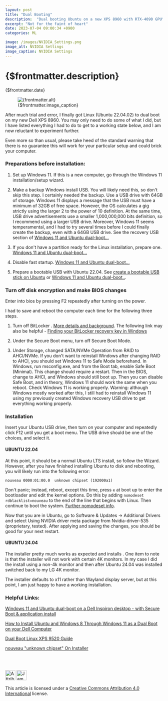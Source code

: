 ```yaml
---
layout: post
title: "Dual Booting"
description:  "Dual booting Ubuntu on a new XPS 8960 with RTX-4090 GPU"
excerpt: "Not for the faint of heart"
date: 2023-07-04 09:00:34 +0900
categories: ML

image: /images/NVIDIA_Settings.png
image_alt: NVIDIA Settings
image_caption: NVIDIA Settings
---
```


# {$frontmatter.description}
{$frontmatter.date}
<figure>
    <img src="{$frontmatter.image}" alt="{frontmatter.alt}">
    <figcaption>{$frontmatter.image_caption}</figcaption>
</figure>

After much trial and error, I finally got Linux (Ubuntu 22.04.02) to dual boot on my new Dell XPS 8960. You may only need to do some of what I did, but I have listed everything I had to do to get to a working state below, and I am now reluctant to experiment further.

Even more so than usual, please take heed of the standard warning that there is no guarantee this will work for your particular setup and could brick your computer.


### Preparations before installation:

1. Set up Windows 11. If this is a new computer, go through the Windows 11 installation/setup wizard. 

2. Make a backup Windows install USB. You will likely need this, so don't skip this step. I certainly needed the backup. Use a USB drive with 64GB of storage. Windows 11 displays a message that the USB must have a minimum of 32GB of free space. However, the OS calculates a gig strictly using the larger 2 to the power of 10 definition. At the same time, USB drive advertisements use a smaller 1,000,000,000 bits definition, so I recommend using a larger USB drive. Moreover, Windows 11 seems temperamental, and I had to try several times before I could finally create the backup, even with a 64GB USB drive. See the recovery USB section of [Windows 11 and Ubuntu dual-boot...](https://youtu.be/CjxYxdJb_OA?t=127)

3. If you don't have a partition ready for the Linux installation, prepare one. [Windows 11 and Ubuntu dual-boot...](https://youtu.be/CjxYxdJb_OA?t=255)

4. Disable fast startup. [Windows 11 and Ubuntu dual-boot...](https://youtu.be/CjxYxdJb_OA?t=322)

5. Prepare a bootable USB with Ubuntu 22.04. See [create a bootable USB stick on Ubuntu](https://ubuntu.com/tutorials/create-a-usb-stick-on-ubuntu#1-overview) or [Windows 11 and Ubuntu dual-boot..](https://youtu.be/CjxYxdJb_OA?t=353).

 
### Turn off disk encryption and make BIOS changes

Enter into bios by pressing F2 repeatedly after turning on the power.

I had to save and reboot the computer each time for the following three steps.

1. Turn off BitLocker . [More details and background](https://discourse.ubuntu.com/t/ubuntu-installation-on-computers-running-windows-and-bitlocker-turned-on/15338). The following link may also be helpful - [Finding your BitLocker recovery key in Windows](https://support.microsoft.com/en-us/windows/finding-your-bitlocker-recovery-key-in-windows-6b71ad27-0b89-ea08-f143-056f5ab347d6)

2. Under the Secure Boot menu, turn off Secure Boot Mode.

3. Under Storage, changed SATA/NVMe Operation from RAID to AHCI/NVMe. If you don't want to reinstall Windows after changing RAID to AHCI, you should set Windows 11 to Safe Mode beforehand. In Windows, run msconfig.exe, and from the Boot tab, enable Safe Boot (Minimal). This change should require a restart. Then in the BIOS, change to AHCI, and Windows should still boot up. Then you can disable Safe Boot, and in theory, Windows 11 should work the same when you reboot. Check Windows 11 is working properly. Warning: although Windows mostly worked after this, I still had to reinstall Windows 11 using my previously created Windows recovery USB drive to get everything working properly.


### Installation

Insert your Ubuntu USB drive, then turn on your computer and repeatedly click F12 until you get a boot menu. The USB drive should be one of the choices, and select it. 

#### UBUNTU 22.04
At this point, it should be a normal Ubuntu LTS install, so follow the Wizard. However, after you have finished installing Ubuntu to disk and rebooting, you will likely run into the following error:

`nouveau 0000:01:00.0  unknown chipset (192000a1)`

Don't panic; instead, reboot, except this time, press `e` at boot up to enter the bootloader and edit the kernel options. Do this by adding `nomodeset rdblacklist=nouveau` to the end of the line that begins with Linux. Then continue to boot the system. <a href="https://askubuntu.com/questions/38780/how-do-i-set-nomodeset-after-ive-already-installed-ubuntu">Further nomodeset info</a>.

Now that you are in Ubuntu, go to Software & Updates -> Additional Drivers and select Using NVIDIA driver meta package from Nvidia-driver-535 (proprietary, tested). After applying and saving the changes, you should be good for your next restart.

#### UBUNTU 24.04
The installer pretty much works as expected and installs . One item to note is that the installer will not work with certain 4K monitors. In my case I did the install using a non-4k monitor and then after Ubuntu 24.04 was installed switched back to my LG 4K monitor.


The installer defaults to x11 rather than Wayland display server, but at this point, I am just happy to have a working installation.


### Helpful Links:

[Windows 11 and Ubuntu dual-boot on a Dell Inspiron desktop - with Secure Boot & application install](https://www.youtube.com/watch?v=CjxYxdJb_OA)

[How to Install Ubuntu and Windows 8 Through Windows 11 as a Dual Boot on your Dell Computer](https://www.dell.com/support/kbdoc/en-ca/000131253/how-to-install-ubuntu-and-windows-8-or-10-as-a-dual-boot-on-your-dell-pc)

[Dual Boot Linux XPS 9520 Guide](https://www.reddit.com/r/DellXPS/comments/1313xgw/dual_boot_linux_xps_9520_guide/)

[nouveau "unknown chipset" On Installer](https://askubuntu.com/questions/598417/nouveau-unknown-chipset-on-installer/608532#608532)

<br><br>

<img class="cc-icon css-11y11pk" width="32" height="32"  alt="Attribution 4.0 International (CC BY 4.0)" style="display: inline-block;" src="/images/cc.svg">&nbsp;<img class="cc-icon css-11y11pk" width="32" height="32" style="display: inline-block;" alt="James Sullivan" src="/images/by.svg">

This article is licensed under a <a href="https://creativecommons.org/licenses/by/4.0/">Creative Commons Attribution 4.0 International</a> license.